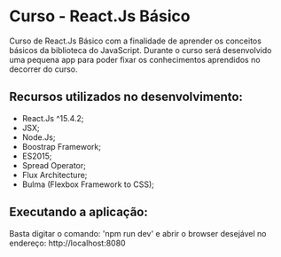 # Curso - React.Js Básico

Curso de React.Js Básico com a finalidade de aprender os conceitos básicos da biblioteca do JavaScript. Durante o curso será desenvolvido uma pequena app para poder fixar os conhecimentos aprendidos no decorrer do curso.

## Recursos utilizados no desenvolvimento:

- React.Js ^15.4.2;
- JSX;
- Node.Js;
- Boostrap Framework;
- ES2015;
- Spread Operator;
- Flux Architecture;
- Bulma (Flexbox Framework to CSS);

## Executando a aplicação:

Basta digitar o comando: 'npm run dev' e abrir o browser desejável no endereço: http://localhost:8080